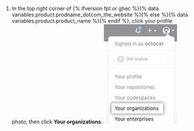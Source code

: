 1. In the top right corner of {% ifversion fpt or ghec %}{% data variables.product.prodname_dotcom_the_website %}{% else %}{% data variables.product.product_name %}{% endif %}, click your profile photo, then click **Your organizations**. ![Tus organizaciones en el menú de perfil](/assets/images/help/profile/your-organizations.png)
